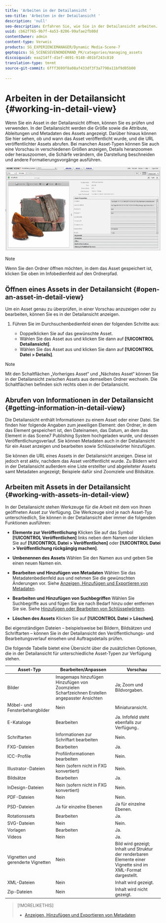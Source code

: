 ```yaml
---
title: 'Arbeiten in der Detailansicht '
seo-title: 'Arbeiten in der Detailansicht '
description: 'null'
seo-description: Erfahren Sie, wie Sie in der Detailansicht arbeiten.
uuid: cb62f765-9b7f-4a53-8206-99afae2fb80d
contentOwner: admin
content-type: Verweis
products: SG_EXPERIENCEMANAGER/Dynamic Media-Scene-7
geptopics: SG_SCENESEVENONDEMAND_PK/categories/managing_assets
discoiquuid: eaa214ff-d1ef-4691-9148-d01bf243c810
translation-type: tm+mt
source-git-commit: 6fff3699f8a08af433df3f3a7790a11bf9d05b00

---
```



# Arbeiten in der Detailansicht {#working-in-detail-view}

Wenn Sie ein Asset in der Detailansicht öffnen, können Sie es prüfen und verwenden. In der Detailansicht werden die Größe sowie die Attribute, Ableitungen und Metadaten des Assets angezeigt. Darüber hinaus können Sie hier sehen, ob und wann das Asset veröffentlicht wurde, und die URL veröffentlichter Assets abrufen. Bei manchen Asset-Typen können Sie auch eine Vorschau in verschiedenen Größen anzeigen, Details heranzoomen oder herauszoomen, die Schärfe verändern, die Darstellung beschneiden und andere Formatierungsvorgänge ausführen.

<!-- 

Comment Type: remark
Last Modified By: Rick Brough (rbrough)
Last Modified Date: 2018-06-14T13:52:46.623-0400

<p>as_detail_view_popup.png found in Downloads on local in folder "scene7-images"</p>

 -->

![Detailansicht](/help/assets/image_0.img.png)

>[!NOTE]
>
>Wenn Sie den Ordner öffnen möchten, in dem das Asset gespeichert ist, klicken Sie oben im Infobedienfeld auf den Ordnerpfad.

## Öffnen eines Assets in der Detailansicht {#open-an-asset-in-detail-view}

Um ein Asset genau zu überprüfen, in einer Vorschau anzuzeigen oder zu bearbeiten, können Sie es in der Detailansicht anzeigen.

1. Führen Sie im Durchsuchenbedienfeld einen der folgenden Schritte aus:

   * Doppelklicken Sie auf das gewünschte Asset.
   * Wählen Sie das Asset aus und klicken Sie dann auf **[!UICONTROL Detailansicht]**.
   * Wählen Sie das Asset aus und klicken Sie dann auf **[!UICONTROL Datei &gt; Details]**.

>[!NOTE]
>
>Mit den Schaltflächen „Vorheriges Asset“ und „Nächstes Asset“ können Sie in der Detailansicht zwischen Assets aus demselben Ordner wechseln. Die Schaltflächen befinden sich rechts oben in der Detailansicht.

## Abrufen von Informationen in der Detailansicht {#getting-information-in-detail-view}

Die Detailansicht enthält Informationen zu einem Asset oder einer Datei. Sie finden hier folgende Angaben zum jeweiligen Element: den Ordner, in dem das Element gespeichert ist, den Dateinamen, das Datum, an dem das Element in das Scene7 Publishing System hochgeladen wurde, und dessen Veröffentlichungsverlauf. Sie können Metadaten auch in der Detailansicht für ein Asset anzeigen und bearbeiten sowie Schlüsselwörter hinzufügen.

Sie können die URL eines Assets in der Detailansicht anzeigen. Diese ist jedoch erst aktiv, nachdem das Asset veröffentlicht wurde. Zu Bildern wird in der Detailansicht außerdem eine Liste erstellter und abgeleiteter Assets samt Metadaten angezeigt; Beispiele dafür sind Zoomziele und Bildsätze.

## Arbeiten mit Assets in der Detailansicht {#working-with-assets-in-detail-view}

In der Detailansicht stehen Werkzeuge für die Arbeit mit dem von Ihnen geöffneten Asset zur Verfügung. Die Werkzeuge sind je nach Asset-Typ unterschiedlich, Sie können in der Detailansicht aber immer die folgenden Funktionen ausführen:

* **Elemente zur Veröffentlichung** Klicken Sie auf das Symbol **[!UICONTROL Veröffentlichen]** links neben dem Namen oder klicken Sie auf **[!UICONTROL Datei &gt; Veröffentlichen]** oder **[!UICONTROL Datei &gt; Veröffentlichung rückgängig machen]**.

* **Umbenennen des Assets** Wählen Sie den Namen aus und geben Sie einen neuen Namen ein.

* **Bearbeiten und Hinzufügen von Metadaten** Wählen Sie das Metadatenbedienfeld aus und nehmen Sie die gewünschten Änderungen vor. Siehe [Anzeigen, Hinzufügen und Exportieren von Metadaten](/help/viewing-adding-exporting-metadata.md).

* **Bearbeiten und Hinzufügen von Suchbegriffen** Wählen Sie Suchbegriffe aus und fügen Sie sie nach Bedarf hinzu oder entfernen Sie sie. Siehe [Hinzufügen oder Bearbeiten von Schlüsselwörtern](/help/viewing-adding-exporting-metadata.md).

* **Löschen des Assets** Klicken Sie auf **[!UICONTROL Datei &gt; Löschen]**.

Bei eigenständigen Dateien – beispielsweise bei Bildern, Bildsätzen und Schriftarten – können Sie in der Detailansicht den Veröffentlichungs- und Bearbeitungsverlauf einsehen und Auftragsdetails prüfen.

Die folgende Tabelle bietet eine Übersicht über die zusätzlichen Optionen, die in der Detailansicht für unterschiedliche Asset-Typen zur Verfügung stehen.

| Asset-Typ | Bearbeiten/Anpassen | Vorschau |
|--- |--- |--- |
| Bilder | Imagemaps hinzufügen Hinzufügen von Zoomzielen Scharfzeichnen Erstellen angepasster Ansichten | Ja; Zoom und Bildvorgaben. |
| Möbel- und Fensterbehangbilder | Nein | Miniaturansicht. |
| E-Kataloge | Bearbeiten | Ja. Infofeld steht ebenfalls zur Verfügung.. |
| Schriftarten | Informationen zur Schriftart bearbeiten | Nein. |
| FXG-Dateien | Bearbeiten | Ja. |
| ICC-Profile | Profilinformationen bearbeiten | Nein. |
| Illustrator-Dateien | Nein (sofern nicht in FXG konvertiert) | Nein. |
| Bildsätze | Bearbeiten | Ja. |
| InDesign-Dateien | Nein (sofern nicht in FXG konvertiert) | Nein. |
| PDF-Dateien | Nein | Nein. |
| PSD-Dateien | Ja für einzelne Ebenen | Ja für einzelne Ebenen. |
| Rotationssets | Bearbeiten | Ja. |
| SVG-Dateien | Nein | Nein. |
| Vorlagen | Bearbeiten | Ja. |
| Videos | Nein | Ja. |
| Vignetten und gerenderte Vignetten | Nein | Bild wird gezeigt; Inhalt und Struktur der renderbaren Elemente einer Vignette sind im XML-Format dargestellt. |
| XML-Dateien | Nein | Inhalt wird gezeigt. |
| Zip-Dateien | Nein | Inhalt wird nicht gezeigt. |

>[!MORELIKETHIS]
>
>* [Anzeigen, Hinzufügen und Exportieren von Metadaten](viewing-adding-exporting-metadata.md#viewing_adding_and_exporting_metadata)

